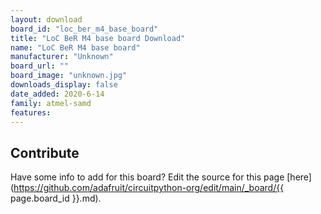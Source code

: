 ```yaml
---
layout: download
board_id: "loc_ber_m4_base_board"
title: "LoC BeR M4 base board Download"
name: "LoC BeR M4 base board"
manufacturer: "Unknown"
board_url: ""
board_image: "unknown.jpg"
downloads_display: false
date_added: 2020-6-14
family: atmel-samd
features:
---
```




## Contribute

Have some info to add for this board? Edit the source for this page [here](https://github.com/adafruit/circuitpython-org/edit/main/_board/{{ page.board_id }}.md).
